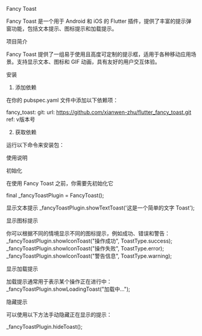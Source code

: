 Fancy Toast

Fancy Toast 是一个用于 Android 和 iOS 的 Flutter 插件，提供了丰富的提示弹窗功能，包括文本提示、图标提示和加载提示。

项目简介

Fancy Toast 提供了一组易于使用且高度可定制的提示框，适用于各种移动应用场景。支持显示文本、图标和 GIF 动画，具有友好的用户交互体验。


安装

1. 添加依赖

在你的 pubspec.yaml 文件中添加以下依赖项：

  fancy_toast:
    git:
      url: https://github.com/xianwen-zhu/flutter_fancy_toast.git
      ref: v版本号

2. 获取依赖

运行以下命令来安装包：

使用说明

初始化

在使用 Fancy Toast 之前，你需要先初始化它

  final _fancyToastPlugin = FancyToast();


 显示文本提示
      _fancyToastPlugin.showTextToast('这是一个简单的文字 Toast');


 显示图标提示

你可以根据不同的情境显示不同的图标提示，例如成功、错误和警告：
    _fancyToastPlugin.showIconToast("操作成功", ToastType.success);
    _fancyToastPlugin.showIconToast("操作失败", ToastType.error);
    _fancyToastPlugin.showIconToast("警告信息", ToastType.warning);


显示加载提示

加载提示通常用于表示某个操作正在进行中：
   _fancyToastPlugin.showLoadingToast("加载中...");

隐藏提示

可以使用以下方法手动隐藏正在显示的提示：
  
_fancyToastPlugin.hideToast();


  
